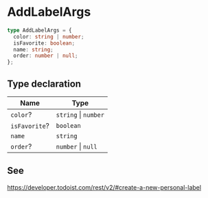 # AddLabelArgs

```ts
type AddLabelArgs = {
  color: string | number;
  isFavorite: boolean;
  name: string;
  order: number | null;
};
```

## Type declaration

| Name | Type |
| ------ | ------ |
| <a id="color"></a> `color`? | `string` \| `number` |
| <a id="isfavorite"></a> `isFavorite`? | `boolean` |
| <a id="name"></a> `name` | `string` |
| <a id="order"></a> `order`? | `number` \| `null` |

## See

https://developer.todoist.com/rest/v2/#create-a-new-personal-label
